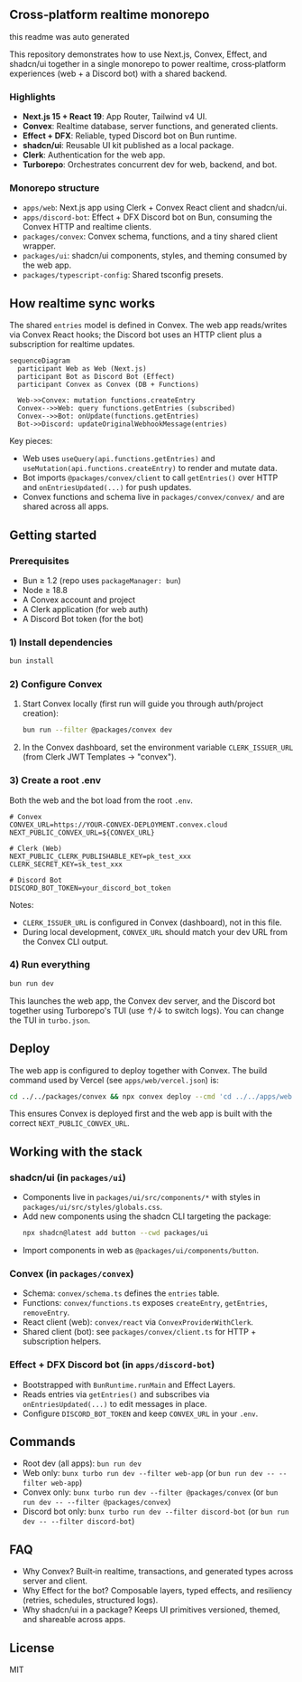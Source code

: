 ## Cross‑platform realtime monorepo

this readme was auto generated

This repository demonstrates how to use Next.js, Convex, Effect, and shadcn/ui together in a single monorepo to power realtime, cross‑platform experiences (web + a Discord bot) with a shared backend.

### Highlights

- **Next.js 15 + React 19**: App Router, Tailwind v4 UI.
- **Convex**: Realtime database, server functions, and generated clients.
- **Effect + DFX**: Reliable, typed Discord bot on Bun runtime.
- **shadcn/ui**: Reusable UI kit published as a local package.
- **Clerk**: Authentication for the web app.
- **Turborepo**: Orchestrates concurrent dev for web, backend, and bot.

### Monorepo structure

- `apps/web`: Next.js app using Clerk + Convex React client and shadcn/ui.
- `apps/discord-bot`: Effect + DFX Discord bot on Bun, consuming the Convex HTTP and realtime clients.
- `packages/convex`: Convex schema, functions, and a tiny shared client wrapper.
- `packages/ui`: shadcn/ui components, styles, and theming consumed by the web app.
- `packages/typescript-config`: Shared tsconfig presets.

## How realtime sync works

The shared `entries` model is defined in Convex. The web app reads/writes via Convex React hooks; the Discord bot uses an HTTP client plus a subscription for realtime updates.

```mermaid
sequenceDiagram
  participant Web as Web (Next.js)
  participant Bot as Discord Bot (Effect)
  participant Convex as Convex (DB + Functions)

  Web->>Convex: mutation functions.createEntry
  Convex-->>Web: query functions.getEntries (subscribed)
  Convex-->>Bot: onUpdate(functions.getEntries)
  Bot->>Discord: updateOriginalWebhookMessage(entries)
```

Key pieces:

- Web uses `useQuery(api.functions.getEntries)` and `useMutation(api.functions.createEntry)` to render and mutate data.
- Bot imports `@packages/convex/client` to call `getEntries()` over HTTP and `onEntriesUpdated(...)` for push updates.
- Convex functions and schema live in `packages/convex/convex/` and are shared across all apps.

## Getting started

### Prerequisites

- Bun ≥ 1.2 (repo uses `packageManager: bun`)
- Node ≥ 18.8
- A Convex account and project
- A Clerk application (for web auth)
- A Discord Bot token (for the bot)

### 1) Install dependencies

```sh
bun install
```

### 2) Configure Convex

1. Start Convex locally (first run will guide you through auth/project creation):
   ```sh
   bun run --filter @packages/convex dev
   ```
2. In the Convex dashboard, set the environment variable `CLERK_ISSUER_URL` (from Clerk JWT Templates → "convex").

### 3) Create a root .env

Both the web and the bot load from the root `.env`.

```env
# Convex
CONVEX_URL=https://YOUR-CONVEX-DEPLOYMENT.convex.cloud
NEXT_PUBLIC_CONVEX_URL=${CONVEX_URL}

# Clerk (Web)
NEXT_PUBLIC_CLERK_PUBLISHABLE_KEY=pk_test_xxx
CLERK_SECRET_KEY=sk_test_xxx

# Discord Bot
DISCORD_BOT_TOKEN=your_discord_bot_token
```

Notes:

- `CLERK_ISSUER_URL` is configured in Convex (dashboard), not in this file.
- During local development, `CONVEX_URL` should match your dev URL from the Convex CLI output.

### 4) Run everything

```sh
bun run dev
```

This launches the web app, the Convex dev server, and the Discord bot together using Turborepo's TUI (use ↑/↓ to switch logs). You can change the TUI in `turbo.json`.

## Deploy

The web app is configured to deploy together with Convex. The build command used by Vercel (see `apps/web/vercel.json`) is:

```sh
cd ../../packages/convex && npx convex deploy --cmd 'cd ../../apps/web && turbo run build' --cmd-url-env-var-name NEXT_PUBLIC_CONVEX_URL
```

This ensures Convex is deployed first and the web app is built with the correct `NEXT_PUBLIC_CONVEX_URL`.

## Working with the stack

### shadcn/ui (in `packages/ui`)

- Components live in `packages/ui/src/components/*` with styles in `packages/ui/src/styles/globals.css`.
- Add new components using the shadcn CLI targeting the package:
  ```sh
  npx shadcn@latest add button --cwd packages/ui
  ```
- Import components in web as `@packages/ui/components/button`.

### Convex (in `packages/convex`)

- Schema: `convex/schema.ts` defines the `entries` table.
- Functions: `convex/functions.ts` exposes `createEntry`, `getEntries`, `removeEntry`.
- React client (web): `convex/react` via `ConvexProviderWithClerk`.
- Shared client (bot): see `packages/convex/client.ts` for HTTP + subscription helpers.

### Effect + DFX Discord bot (in `apps/discord-bot`)

- Bootstrapped with `BunRuntime.runMain` and Effect Layers.
- Reads entries via `getEntries()` and subscribes via `onEntriesUpdated(...)` to edit messages in place.
- Configure `DISCORD_BOT_TOKEN` and keep `CONVEX_URL` in your `.env`.

## Commands

- Root dev (all apps): `bun run dev`
- Web only: `bunx turbo run dev --filter web-app` (or `bun run dev -- --filter web-app`)
- Convex only: `bunx turbo run dev --filter @packages/convex` (or `bun run dev -- --filter @packages/convex`)
- Discord bot only: `bunx turbo run dev --filter discord-bot` (or `bun run dev -- --filter discord-bot`)

## FAQ

- Why Convex? Built‑in realtime, transactions, and generated types across server and client.
- Why Effect for the bot? Composable layers, typed effects, and resiliency (retries, schedules, structured logs).
- Why shadcn/ui in a package? Keeps UI primitives versioned, themed, and shareable across apps.

## License

MIT
